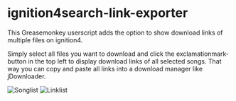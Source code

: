 # ignition4search-link-exporter

This Greasemonkey userscript adds the option to show download links of multiple files on ignition4.  
  
Simply select all files you want to download and click the exclamationmark-button in the top left to display download links of all selected songs. That way you can copy and paste all links into a download manager like jDownloader.


![Songlist](https://i.imgur.com/w2OuUZ7.png)
![Linklist](https://i.imgur.com/hnnVqV8.png)
